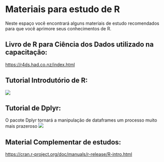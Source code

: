 # Materiais para estudo de R
Neste espaço você encontrará alguns materiais de estudo recomendados para que você aprimore seus conhecimentos de R.


## Livro de R para Ciência dos Dados utilizado na capacitação: 
https://r4ds.had.co.nz/index.html


## Tutorial Introdutório de R: 
[![](http://img.youtube.com/vi/_V8eKsto3Ug/0.jpg)](http://www.youtube.com/watch?v=_V8eKsto3Ug "")


## Tutorial de Dplyr: 
O pacote Dplyr tornará a manipulação de dataframes um processo muito mais prazeroso
[![](http://img.youtube.com/vi/jWjqLW-u3hc/0.jpg)](http://www.youtube.com/watch?v=jWjqLW-u3hc "")


## Material Complementar de estudos: 
https://cran.r-project.org/doc/manuals/r-release/R-intro.html